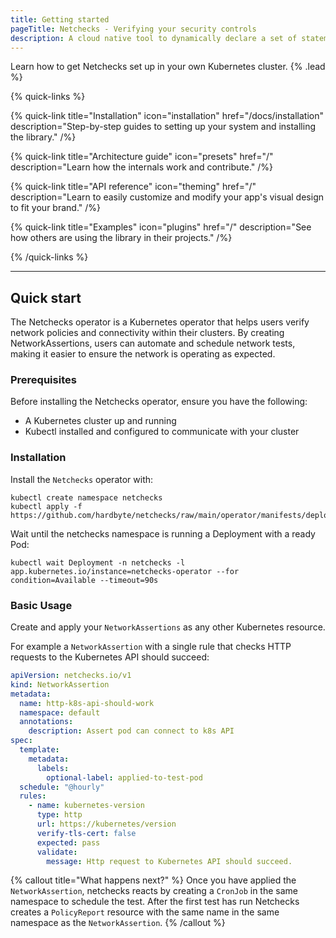 ```yaml
---
title: Getting started
pageTitle: Netchecks - Verifying your security controls
description: A cloud native tool to dynamically declare a set of statements about the network (what should work and what shouldn't)
---
```


Learn how to get Netchecks set up in your own Kubernetes cluster. {% .lead %}

{% quick-links %}

{% quick-link title="Installation" icon="installation" href="/docs/installation" description="Step-by-step guides to setting up your system and installing the library." /%}

{% quick-link title="Architecture guide" icon="presets" href="/" description="Learn how the internals work and contribute." /%}

{% quick-link title="API reference" icon="theming" href="/" description="Learn to easily customize and modify your app's visual design to fit your brand." /%}

{% quick-link title="Examples" icon="plugins" href="/" description="See how others are using the library in their projects." /%}

{% /quick-links %}


---
## Quick start

The Netchecks operator is a Kubernetes operator that helps users verify network policies and connectivity within their clusters. By creating NetworkAssertions, users can automate and schedule network tests, making it easier to ensure the network is operating as expected.


### Prerequisites

Before installing the Netchecks operator, ensure you have the following:

- A Kubernetes cluster up and running
- Kubectl installed and configured to communicate with your cluster

### Installation

Install the `Netchecks` operator with:

```shell
kubectl create namespace netchecks
kubectl apply -f https://github.com/hardbyte/netchecks/raw/main/operator/manifests/deploy.yaml
```

Wait until the netchecks namespace is running a Deployment with a ready Pod:

```shell
kubectl wait Deployment -n netchecks -l app.kubernetes.io/instance=netchecks-operator --for condition=Available --timeout=90s
```

### Basic Usage

Create and apply your `NetworkAssertions` as any other Kubernetes resource.

For example a `NetworkAssertion` with a single rule that checks HTTP requests to the Kubernetes API should succeed:

```yaml
apiVersion: netchecks.io/v1
kind: NetworkAssertion
metadata:
  name: http-k8s-api-should-work
  namespace: default
  annotations:
    description: Assert pod can connect to k8s API
spec:
  template:
    metadata:
      labels:
        optional-label: applied-to-test-pod
  schedule: "@hourly"
  rules:
    - name: kubernetes-version
      type: http
      url: https://kubernetes/version
      verify-tls-cert: false
      expected: pass
      validate:
        message: Http request to Kubernetes API should succeed.
```


{% callout title="What happens next?" %}
Once you have applied the `NetworkAssertion`, netchecks reacts by creating a `CronJob` in the
same namespace to schedule the test. After the first test has run Netchecks creates a `PolicyReport` resource with the same name in the same namespace as the `NetworkAssertion`.
{% /callout %}


